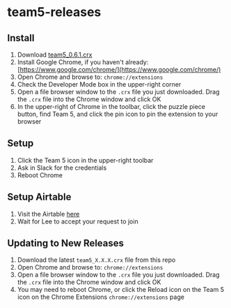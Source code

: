 # team5-releases

## Install
1. Download [team5_0.6.1.crx](https://github.com/ledwards/team5-releases/blob/main/team5_0.6.1.crx)
1. Install Google Chrome, if you haven't already: [https://www.google.com/chrome/](https://www.google.com/chrome/)
1. Open Chrome and browse to: `chrome://extensions`
1. Check the Developer Mode box in the upper-right corner
1. Open a file browser window to the `.crx` file you just downloaded. Drag the `.crx` file into the Chrome window and click OK
1. In the upper-right of Chrome in the toolbar, click the puzzle piece button, find Team 5, and click the pin icon to pin the extension to your browser

## Setup
1. Click the Team 5 icon in the upper-right toolbar
1. Ask in Slack for the credentials
1. Reboot Chrome

## Setup Airtable
1. Visit the Airtable [here](https://airtable.com/app2sG7tv5J0ekxkL/tbl4rx9WX0EKaM2zj/viwpXGlumYvP951Xg?blocks=hide)
1. Wait for Lee to accept your request to join

## Updating to New Releases
1. Download the latest `team5_X.X.X.crx` file from this repo
1. Open Chrome and browse to: `chrome://extensions`
1. Open a file browser window to the `.crx` file you just downloaded. Drag the `.crx` file into the Chrome window and click OK
1. You may need to reboot Chrome, or click the Reload icon on the Team 5 icon on the Chrome Extensions `chrome://extensions` page
